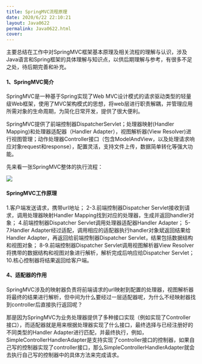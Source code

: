```yaml
---
title: SpringMVC流程原理
date: 2020/6/22 22:10:21
layout: Java0622
permalink: Java0622.html
cover:
---
```

主要总结在工作中对SpringMVC框架基本原理及相关流程的理解与认识，涉及Java语言和Spring框架的具体理解与知识点，以供后期理解与参考，有很多不足之处，待后期完善和补充。
<!--more-->

#### 1、SpringMVC简介
SpringMVC是一种基于Spring实现了Web MVC设计模式的请求驱动类型的轻量级Web框架，使用了MVC架构模式的思想，将web层进行职责解耦，并管理应用所需对象的生命周期，为简化日常开发，提供了很大便利。

SpringMVC提供了前端控制器DispatcherServlet；处理器映射(Handler Mapping)和处理器适配器（Handler Adapter），视图解析器(View Resolver)进行视图管理；动作处理器Controller接口（包含ModelAndView，以及处理请求响应对象request和response），配置灵活，支持文件上传，数据简单转化等强大功能。

先来看一张SpringMVC整体的执行流程：


![](/image/J)


#### SpringMVC工作原理

1.客户端发送请求，携带url地址；
2-3.前端控制器Dispatcher Servlet接收到请求，调用处理器映射Handler Mapping找到对应的处理器，生成并返回handler对象；
4.前端控制器Dispatcher Servlet调用处理器适配器Handler Adapter；
5-7.Handler Adapter经过适配，调用相应的适配器执行handler对象斌返回结果给Handler Adapter，再返回给前端控制器Dispatcher Servlet，结果包括数据结构和视图对象；
8-9.前端控制器Dispatcher Servlet调用视图解析器View Resolver将携带的数据结构和视图对象进行解析，解析完成后响应给Dispatcher Servlet；
10.核心控制器将结果返回给客户端。

#### 4、适配器的作用
SpringMVC涉及的映射器负责将前端请求的url映射到配置的处理器，视图解析器将最终的结果进行解析，但中间为什么要经过一层适配器呢，为什么不经映射器找到controller后直接执行返回呢？

那是因为SpringMVC为业务处理器提供了多种接口实现（例如实现了Controller接口），而适配器就是用来根据处理器实现了什么接口，最终选择与已经注册好的不同类型的Handler Adapter进行匹配，并最终执行，例如，SimpleControllerHandlerAdapter是支持实现了controller接口的控制器，如果自己写的控制器实现了controller接口，那么SimpleControllerHandlerAdapter就会去执行自己写的控制器中的具体方法来完成请求。
